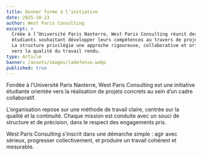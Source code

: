 ```yaml
---
title: Donner forme à l’initiative
date: 2025-10-23
author: West Paris Consulting
excerpt: >
  Créée à l’Université Paris Nanterre, West Paris Consulting réunit des
  étudiants souhaitant développer leurs compétences au travers de projets réels.
  La structure privilégie une approche rigoureuse, collaborative et orientée
  vers la qualité du travail rendu.
type: Article
banner: /assets/images/ladefense.webp
published: true
---
```

Fondée à l’Université Paris Nanterre, West Paris Consulting est une initiative étudiante orientée vers la réalisation de projets concrets au sein d’un cadre collaboratif.

L’organisation repose sur une méthode de travail claire, centrée sur la qualité et la continuité. Chaque mission est conduite avec un souci de structure et de précision, dans le respect des engagements pris.

West Paris Consulting s’inscrit dans une démarche simple : agir avec sérieux, progresser collectivement, et produire un travail cohérent et mesurable.